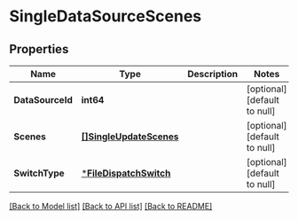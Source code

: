 # SingleDataSourceScenes

## Properties
Name | Type | Description | Notes
------------ | ------------- | ------------- | -------------
**DataSourceId** | **int64** |  | [optional] [default to null]
**Scenes** | [**[]SingleUpdateScenes**](single_update_scenes.md) |  | [optional] [default to null]
**SwitchType** | [***FileDispatchSwitch**](FileDispatchSwitch.md) |  | [optional] [default to null]

[[Back to Model list]](../README.md#documentation-for-models) [[Back to API list]](../README.md#documentation-for-api-endpoints) [[Back to README]](../README.md)



